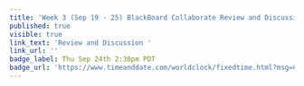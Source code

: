 ```yaml
---
title: 'Week 3 (Sep 19 - 25) BlackBoard Collaborate Review and Discussion'
published: true
visible: true
link_text: 'Review and Discussion '
link_url: ''
badge_label: Thu Sep 24th 2:30pm PDT
badge_url: 'https://www.timeanddate.com/worldclock/fixedtime.html?msg=CMPT-363+Review+and+Discussion&iso=20200924T1430&p1=256&am=50'
---
```


